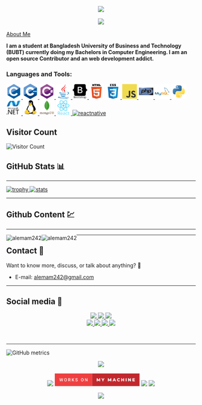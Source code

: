 <p align="center">
  <img src="https://readme-typing-svg.herokuapp.com/?center=true&vCenter=true&color=2AF781FF&width=800&lines=Welcome+to+my+profile;It's+me+Alemam" />
</p>
<p align="center">
  <img src="https://readme-typing-svg.herokuapp.com/?center=true&vCenter=true&color=1ADC32FF&width=800&lines=Always+learning+new+things" />
</p>

<div>
      <a href="https://github.com/alemam242/">About Me </a>
      <p>
        <b>
          I am a student at Bangladesh University of Business and
          Technology (BUBT) currently doing my Bachelors in Computer
          Engineering. I am an open source Contributor and an web development
          addict.</b
        >
      </p>
    </div>

<h3 align="left">Languages and Tools:</h3>
<p align="left">
  <a href="https://www.cprogramming.com/" target="_blank" rel="noreferrer"> <img src="https://raw.githubusercontent.com/devicons/devicon/master/icons/c/c-original.svg" alt="c" width="40" height="40"/> </a> <a href="https://www.w3schools.com/cpp/" target="_blank" rel="noreferrer"> <img src="https://raw.githubusercontent.com/devicons/devicon/master/icons/cplusplus/cplusplus-original.svg" alt="cplusplus" width="40" height="40"/> </a><a href="https://www.w3schools.com/cs/" target="_blank" rel="noreferrer"> <img src="https://raw.githubusercontent.com/devicons/devicon/master/icons/csharp/csharp-original.svg" alt="csharp" width="40" height="40"/> </a><a href="https://www.java.com" target="_blank" rel="noreferrer"> <img src="https://raw.githubusercontent.com/devicons/devicon/master/icons/java/java-original.svg" alt="java" width="40" height="40"/> </a><a href="https://getbootstrap.com" target="_blank" rel="noreferrer"> <img src="https://raw.githubusercontent.com/devicons/devicon/master/icons/bootstrap/bootstrap-plain-wordmark.svg" alt="bootstrap" width="40" height="40"/> </a <a href="https://www.w3.org/html/" target="_blank" rel="noreferrer"> <img src="https://raw.githubusercontent.com/devicons/devicon/master/icons/html5/html5-original-wordmark.svg" alt="html5" width="40" height="40"/> </a><a href="https://www.w3schools.com/css/" target="_blank" rel="noreferrer"> <img src="https://raw.githubusercontent.com/devicons/devicon/master/icons/css3/css3-original-wordmark.svg" alt="css3" width="40" height="40"/> </a><a href="https://developer.mozilla.org/en-US/docs/Web/JavaScript" target="_blank" rel="noreferrer"> <img       src="https://raw.githubusercontent.com/devicons/devicon/master/icons/javascript/javascript-original.svg" alt="javascript" width="40" height="40"/> </a><a href="https://www.php.net" target="_blank" rel="noreferrer"> <img src="https://raw.githubusercontent.com/devicons/devicon/master/icons/php/php-original.svg" alt="php" width="40" height="40"/> </a><a href="https://www.mysql.com/" target="_blank" rel="noreferrer"> <img src="https://raw.githubusercontent.com/devicons/devicon/master/icons/mysql/mysql-original-wordmark.svg" alt="mysql" width="40" height="40"/> </a><a href="https://www.python.org" target="_blank" rel="noreferrer"> <img src="https://raw.githubusercontent.com/devicons/devicon/master/icons/python/python-original.svg" alt="python" width="40" height="40"/> </a><a href="https://dotnet.microsoft.com/" target="_blank" rel="noreferrer"> <img src="https://raw.githubusercontent.com/devicons/devicon/master/icons/dot-net/dot-net-original-wordmark.svg" alt="dotnet" width="40" height="40"/> </a><a href="https://www.linux.org/" target="_blank" rel="noreferrer"> <img src="https://raw.githubusercontent.com/devicons/devicon/master/icons/linux/linux-original.svg" alt="linux" width="40" height="40"/> </a><a href="https://www.mongodb.com/" target="_blank" rel="noreferrer"> <img src="https://raw.githubusercontent.com/devicons/devicon/master/icons/mongodb/mongodb-original-wordmark.svg" alt="mongodb" width="40" height="40"/> </a><a href="https://reactjs.org/" target="_blank" rel="noreferrer"> <img src="https://raw.githubusercontent.com/devicons/devicon/master/icons/react/react-original-wordmark.svg" alt="react" width="40" height="40"/> </a><a href="https://reactnative.dev/" target="_blank" rel="noreferrer"> <img src="https://reactnative.dev/img/header_logo.svg" alt="reactnative" width="40" height="40"/> </a>
  
</p>

## Visitor Count
![Visitor Count](https://profile-counter.glitch.me/alemam242/count.svg)


## GitHub Stats 📊

<hr>
<div align="left">
    <a href="https://github.com/ryo-ma/github-profile-trophy">
        <img width="43%" alt="trophy" src="https://github-profile-trophy.vercel.app/?username=alemam242&theme=discord&row=2&column=4"/>
    </a>
    <a href="https://github.com/anuraghazra/github-readme-stats">
        <img width="55%" alt="stats" src="https://github-readme-stats.vercel.app/api?username=alemam242&show_icons=true&count_private=true&include_all_commits=true&theme=algolia"/>
    </a>
</div>
<hr>

## Github Content 💹  

<hr>

<p><img align="left" src="https://github-readme-stats.vercel.app/api/top-langs?username=alemam242&show_icons=true&locale=en&layout=compact" alt="alemam242" /></p>
<!--<p>&nbsp;<img align="center" src="https://github-readme-stats.vercel.app/api?username=alemam242&show_icons=true&locale=en" alt="alemam242" /></p>-->
<p><img align="left" src="https://github-readme-streak-stats.herokuapp.com/?user=alemam242&" alt="alemam242" /></p>

<hr>

## Contact 📧

Want to know more, discuss, or talk about anything? 💬
- E-mail: alemam242@gmail.com

<hr>

## Social media 📱

<p align="center">

  <a href="https://twitter.com/MdAlEmam2" target="_blank" rel="noopener noreferrer">
    <img src="https://img.shields.io/badge/Twitter-Al%20Emam-blue?logo=twitter&logoColor=blue&color=blue" />
  </a>

  <a href="https://gitlab.com/" target="_blank" rel="noopener noreferrer">
    <img src="https://img.shields.io/badge/GitLab-alemam242-orange?logo=gitlab&logoColor=orange&color=orange" />
  </a>
  
  <a href="https://www.youtube.com/" target="_blank" rel="noopener noreferrer">
    <img src="https://img.shields.io/badge/YouTube-Al%20Emam-yellow?logo=youtube&logoColor=red&color=yellow" />
  </a>

  <br />

  <a href="https://www.quora.com/profile/Md-Al-Emam-1" target="_blank" rel="noopener noreferrer">
    <img src="https://img.shields.io/badge/Quora-Al Emam-darkred?logo=quora&logoColor=red&color=darkred" />
  </a>

  <a href="https://dev.to/alemam242" target="_blank" rel="noopener noreferrer">
    <img src="https://img.shields.io/badge/DEV.TO-alemam242-black?logo=dev.to&logoColor=white&color=white" />
  </a>

  <a href="https://stackoverflow.com/users/20741313/md-al-emam" target="_blank" rel="noopener noreferrer">
    <img src="https://img.shields.io/badge/StackOverflow-AL%20Emam-orange?logo=stackoverflow&logoColor=orange&color=purple" />
  </a>
  
  <a href="https://auth.geeksforgeeks.org/user/alemadzc7" target="_blank" rel="noopener noreferrer">
    <img src="https://img.shields.io/badge/GeekForGeeks-AL%20Emam-orange?logo=geeksforgeeks&logoColor=white&color=yellow" />
  </a>
</p>

<br/>
<hr>


![GitHub metrics](https://metrics.lecoq.io/alemam242)

<p align="center">
  <img src="https://readme-typing-svg.herokuapp.com/?center=true&vCenter=true&color=016EEA&width=800&lines=This+page+is+best+viewed+in+dark+mode.;Hope+you+enjoy!;Now+we+both+probably+need+to+get+back+to+coding" />
</p>

<p align="center">
  <img height="33.9px" src="https://forthebadge.com/images/badges/built-with-love.svg">
  <img height="33.9px" src="https://github.com/8BitJonny/8BitJonny/blob/master/worksOnMyMachine.svg">
  <img height="33.9px" src="https://forthebadge.com/images/badges/powered-by-black-magic.svg">
  <img height="33.9px" src="https://forthebadge.com/images/badges/makes-people-smile.svg">
</p>
<p align="center">
  <img src="https://readme-typing-svg.herokuapp.com/?center=true&vCenter=true&color=2AF781FF&width=800&lines=Thanks+for+visiting!" />
</p>

